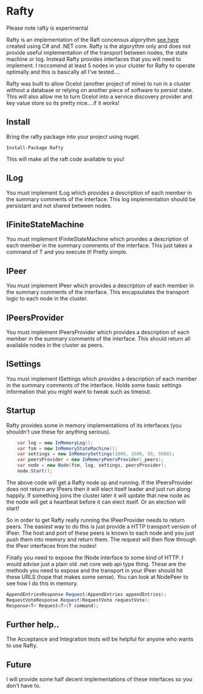 # Rafty

Please note rafty is experimental

Rafty is an implementation of the Raft concensus algorythm [see here](https://raft.github.io/) created using C# and .NET core. Rafty is the algorythm only and does not provide useful implementation of the transport between nodes, the state machine or log. Instead Rafty provides interfaces that you will need to implement. I reccomend at least 5 nodes in your cluster for Rafty to operate optimally and this is basically all I've tested....

Rafty was built to allow Ocelot (another project of mine) to run in a cluster without a database or relying on another piece of software to persist state. This will also allow me to turn Ocelot into a service discovery provider and key value store so its pretty nice....if it works!

## Install

Bring the rafty package into your project using nuget.

```Install-Package Rafty```

This will make all the raft code available to you!

## ILog

You must implement ILog which provides a description of each member in the summary comments of the interface. This log implementation should be persistant and not shared between nodes.

## IFiniteStateMachine

You must implement IFiniteStateMachine which provides a description of each member in the summary comments of the interface. This just takes a command of T and you execute it! Pretty simple.

## IPeer

You must implement IPeer which provides a description of each member in the summary comments of the interface. This encapsulates the transport logic to each node in the cluster.

## IPeersProvider

You must implement IPeersProvider which provides a description of each member in the summary comments of the interface. This should return all available nodes in the cluster as peers.

## ISettings

You must implement ISettings which provides a description of each member in the summary comments of the interface. Holds some basic settings information that you might want to tweak such as timeout.

## Startup

Rafty provides some in memory implementations of its interfaces (you shouldn't use these for anything serious).

```csharp
    var log = new InMemoryLog();
    var fsm = new InMemoryStateMachine();
    var settings = new InMemorySettings(1000, 3500, 50, 5000);
    var peersProvider = new InMemoryPeersProvider(_peers);
    var node = new Node(fsm, log, settings, peersProvider);
    node.Start();
```

The above code will get a Rafty node up and running. If the IPeersProvider does not return any IPeers then it will elect itself leader and just run along happily. If something joins the cluster later it will update that new node as the node will get a heartbeat before it can elect itself. Or an election will start!

So in order to get Rafty really running the IPeerProvider needs to return peers. The easiest way to do this is just provide a HTTP transport version of IPeer. The host and port of these peers is known to each node and you just push them into memory and return them. The request will then flow through the IPeer interfaces from the nodes!

Finally you need to expose the INode interface to some kind of HTTP. I would advise just a plain old .net core web api type thing. These are the methods you need to expose and the transport in your IPeer should hit these URLS (hope that makes some sense). You can look at NodePeer to see how I do this in memory.

```csharp
AppendEntriesResponse Request(AppendEntries appendEntries);
RequestVoteResponse Request(RequestVote requestVote);
Response<T> Request<T>(T command);
```

## Further help..

The Acceptance and Integration tests will be helpful for anyone who wants to use Rafty.

## Future

I will provide some half decent implementations of these interfaces so you don't have to.
